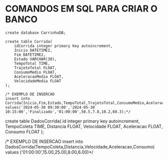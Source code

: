 # COMANDOS EM SQL PARA CRIAR O BANCO
```
create database CarrinhoDB;

create table Corrida(
    idCorrida integer primary key autoincrement,
    Inicio DATETIME2,
    Fim DATETIME2,
    Estado VARCHAR(30),
    TempoTotal TIME,
    TrajetoTotal FLOAT,
    ConsumoMedio FLOAT,
    AceleracaoMedia FLOAT,
    VelocidadeMedia FLOAT    
);

/* EXEMPLO DE INSERCAO
insert into Corrida(Inicio,Fim,Estado,TempoTotal,TrajetoTotal,ConsumoMedio,AceleracaoMedia,VelocidadeMedia) 
values('2024-05-30 09:30:00','2024-05-30 10:15:00','Finalizado','01:00:00',50.5,7.8,10.2,60.3);*/
```

create table DadosCorrida(
    id integer primary key autoincrement,
    TempoColeta TIME,
    Distancia FLOAT,
    Velocidade FLOAT,
    Aceleracao FLOAT,
    Consumo FLOAT
);

/* EXEMPLO DE INSERCAO
insert into DadosCorrida(TempoColeta,Distancia,Velocidade,Aceleracao,Consumo) values
('01:00:00',15.00,25.00,8.00,6.00)*/
